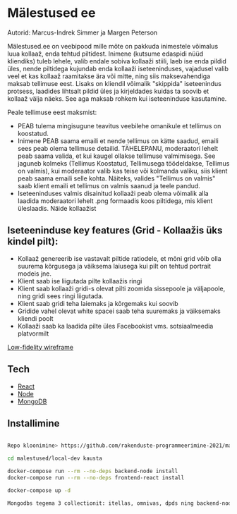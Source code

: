 # Mälestused ee

Autorid: Marcus-Indrek Simmer ja Margen Peterson

Mälestused.ee on veebipood mille mõte on pakkuda inimestele võimalus luua kollaaž, enda tehtud piltidest. Inimene (kutsume edaspidi nüüd kliendiks) tuleb lehele, valib endale sobiva kollaaži stiili, laeb ise enda pildid üles, nende piltidega kujundab enda kollaaži iseteeninduses, vajadusel valib veel et kas kollaaž raamitakse ära või mitte, ning siis maksevahendiga maksab tellimuse eest. Lisaks on kliendil võimalik "skippida" iseteenindus protsess, laadides lihtsalt pildid üles ja kirjeldades kuidas ta soovib et kollaaž välja näeks. See aga maksab rohkem kui iseteeninduse kasutamine.

Peale tellimuse eest maksmist:

- PEAB tulema mingisugune teavitus veebilehe omanikule et tellimus on koostatud.
- Inimene PEAB saama emaili et nende tellimus on kätte saadud, emaili sees peab olema tellimuse detailid. TÄHELEPANU, moderaatori lehelt peab saama valida, et kui kaugel ollakse tellimuse valmimisega. See jaguneb kolmeks (Tellimus Koostatud, Tellimusega töödeldakse, Tellimus on valmis), kui moderaator valib kas teise või kolmanda valiku, siis klient peab saama emaili selle kohta. Näiteks, valides "Tellimus on valmis" saab klient emaili et tellimus on valmis saanud ja teele pandud.
- Iseteeninduses valmis disainitud kollaaži peab olema võimalik alla laadida moderaatori lehelt .png formaadis koos piltidega, mis klient üleslaadis. Näide kollaažist

## Iseteeninduse key features (Grid - Kollaažis üks kindel pilt):

- Kollaaž genereerib ise vastavalt piltide ratiodele, et mõni grid võib olla suurema kõrgusega ja väiksema laiusega kui pilt on tehtud portrait modeis jne.
- Klient saab ise liigutada pilte kollaažis ringi
- Klient saab kollaaži gridi-s olevat pilti zoomida sissepoole ja väljapoole, ning gridi sees ringi liigutada.
- Klient saab gridi teha laiemaks ja kõrgemaks kui soovib
- Gridide vahel olevat white spacei saab teha suuremaks ja väiksemaks kliendi poolt
- Kollaaži saab ka laadida pilte üles Facebookist vms. sotsiaalmeedia platvormilt

[Low-fidelity wireframe](https://www.figma.com/file/OHouuoMTYwYbEexM1DOitf/Untitled?node-id=0%3A1)

## Tech

- [React]
- [Node]
- [MongoDB]


## Installimine

```sh

Repo kloonimine> https://github.com/rakenduste-programmeerimine-2021/malestused-ee.git

cd malestused/local-dev kausta

docker-compose run --rm --no-deps backend-node install
docker-compose run --rm --no-deps frontend-react install

docker-compose up -d

Mongodbs tegema 3 collectionit: itellas, omnivas, dpds ning backend-node/csvFiles kasutast sisestama vastavad vsc fileid
```

   [React]: https://reactjs.org/
   [Node]: https://nodejs.org/en/
   [MongoDB]: https://www.mongodb.com/

